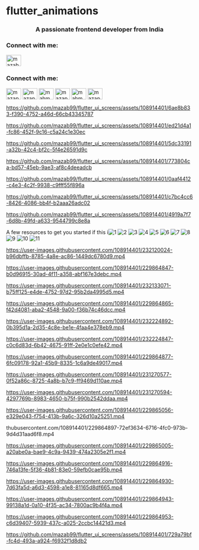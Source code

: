 # flutter_animations

<h3 align="center">A passionate frontend developer from India</h3>

<h3 align="left">Connect with me:</h3>
<p align="left">
<a href="https://www.youtube.com/c/flutter masteryhq" target="blank"><img align="center" src="https://raw.githubusercontent.com/rahuldkjain/github-profile-readme-generator/master/src/images/icons/Social/youtube.svg" alt="mazab99" height="30" width="40" /></a>
</p>
<h3 align="left">Connect with me:</h3>
<p align="left">
<a href="https://twitter.com/mazap64" target="blank"><img align="center" src="https://raw.githubusercontent.com/rahuldkjain/github-profile-readme-generator/master/src/images/icons/Social/twitter.svg" alt="mazap64" height="30" width="40" /></a>
<a href="https://linkedin.com/in/mazap64" target="blank"><img align="center" src="https://raw.githubusercontent.com/rahuldkjain/github-profile-readme-generator/master/src/images/icons/Social/linked-in-alt.svg" alt="mazap64" height="30" width="40" /></a>
<a href="https://stackoverflow.com/users/mahmoud azab" target="blank"><img align="center" src="https://raw.githubusercontent.com/rahuldkjain/github-profile-readme-generator/master/src/images/icons/Social/stack-overflow.svg" alt="mahmoud azab" height="30" width="40" /></a>
<a href="https://fb.com/mazap64" target="blank"><img align="center" src="https://raw.githubusercontent.com/rahuldkjain/github-profile-readme-generator/master/src/images/icons/Social/facebook.svg" alt="mazap64" height="30" width="40" /></a>
<a href="https://instagram.com/mahmoud_.azab" target="blank"><img align="center" src="https://raw.githubusercontent.com/rahuldkjain/github-profile-readme-generator/master/src/images/icons/Social/instagram.svg" alt="mahmoud_.azab" height="30" width="40" /></a>
<a href="https://dribbble.com/mazap64" target="blank"><img align="center" src="https://raw.githubusercontent.com/rahuldkjain/github-profile-readme-generator/master/src/images/icons/Social/dribbble.svg" alt="mazap64" height="30" width="40" /></a>
</p>




https://github.com/mazab99/flutter_ui_screens/assets/108914401/6ae8b833-f390-4752-a46d-66cb43345787



https://github.com/mazab99/flutter_ui_screens/assets/108914401/ed21d4a1-fc86-452f-9c16-c5a24c1e30ec



https://github.com/mazab99/flutter_ui_screens/assets/108914401/5dc33191-a32b-42c4-bf2c-5f4e26591d9c


https://github.com/mazab99/flutter_ui_screens/assets/108914401/773804ca-bd57-45eb-9ae3-af8c4deeadcb




https://github.com/mazab99/flutter_ui_screens/assets/108914401/0aaf4412-c4e3-4c2f-9938-c9fff55f896a



https://github.com/mazab99/flutter_ui_screens/assets/108914401/c7bc4cc6-8426-4086-bb4f-b2aaa26adc02




https://github.com/mazab99/flutter_ui_screens/assets/108914401/4919a7f7-6d8b-49fd-a633-9544799c8e8a



A few resources to get you started if this i![1](https://user-images.githubusercontent.com/108914401/231303226-8696278c-af50-4b59-bb01-13769f4e1d8b.png)
![2](https://user-images.githubusercontent.com/108914401/231303231-bd86bbb9-7373-4d6d-b268-6cdfa38c73db.png)
![3](https://user-images.githubusercontent.com/108914401/231303233-90d32773-6d88-4915-a01f-c776ae1e280d.png)
![4](https://user-images.githubusercontent.com/108914401/231303237-fd1b3e1e-a406-4e6f-ad26-f9427444388f.png)
![5](https://user-images.githubusercontent.com/108914401/231303240-6efdc786-a0cc-4364-ab2e-2b0fbd9c854e.png)
![6](https://user-images.githubusercontent.com/108914401/231303243-3a145ea7-e8a6-4996-89c1-440c71456e5b.png)
![7](https://user-images.githubusercontent.com/108914401/231303246-d8c022a3-42fb-4144-baf1-3b1667225682.png)
![8](https://user-images.githubusercontent.com/108914401/231303250-d20aad7b-e6e4-4845-99c9-586f63bc2d4b.png)
![9](https://user-images.githubusercontent.com/108914401/231303253-ff1f889b-cff4-4031-b896-736b4cf84b43.png)
![10](https://user-images.githubusercontent.com/108914401/231303255-15b567db-4875-4da0-ba24-ed233a43e6b1.png)
![11](https://user-images.githubusercontent.com/108914401/231303257-9172b66c-aa88-48af-8a8c-c0ec191901ed.png)


https://user-images.githubusercontent.com/108914401/232120024-b96dbffb-8785-4a8e-ac86-1449dc6780d9.mp4



https://user-images.githubusercontent.com/108914401/229864847-b0d96915-30ad-4f11-a358-abf167e3debc.mp4



https://user-images.githubusercontent.com/108914401/232133071-b75ff125-e4de-4752-97d2-95b2da4995d5.mp4






https://user-images.githubusercontent.com/108914401/229864865-f42d4081-aba2-4548-9a00-f36b74c46dcc.mp4


https://user-images.githubusercontent.com/108914401/232224892-0b395d1a-2d35-4c8e-be1e-4faa4e378eb9.mp4



https://user-images.githubusercontent.com/108914401/232224847-c0c6d83d-6b42-4675-91ff-2e0e1c0efe42.mp4




https://user-images.githubusercontent.com/108914401/229864877-6fc09178-92a1-45b9-8335-1c6a9de49017.mp4



https://user-images.githubusercontent.com/108914401/231270577-0f52a86c-8725-4a8b-b7c9-ff9469d110ae.mp4



https://user-images.githubusercontent.com/108914401/231270594-4297769b-8983-4650-b75f-990b2542ddaa.mp4





https://user-images.githubusercontent.com/108914401/229865056-e329e043-f754-413b-9a6c-326d10a25251.mp4

thubusercontent.com/108914401/229864897-72ef3634-6716-4fc0-973b-9d4d31aad6f8.mp4



https://user-images.githubusercontent.com/108914401/229865005-a20abe0a-bae9-4c9a-9439-474a2305e2f1.mp4


https://user-images.githubusercontent.com/108914401/229864916-746a13fe-5f36-4b81-83e0-59efb0cae95b.mp4



https://user-images.githubusercontent.com/108914401/229864930-7d63fa5d-a6d3-4598-a1e8-81165d8df665.mp4



https://user-images.githubusercontent.com/108914401/229864943-99138a1d-0a10-4f35-ac34-7800ac9b4f4a.mp4



https://user-images.githubusercontent.com/108914401/229864953-c6d39407-5939-437c-a025-2ccbc14421d3.mp4


https://github.com/mazab99/flutter_ui_screens/assets/108914401/729a79bf-fc4d-493a-a924-f6932f1d8db2




